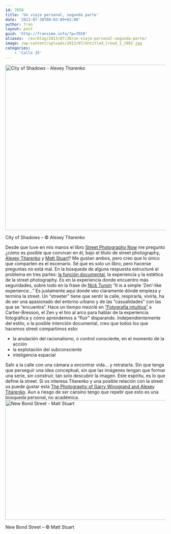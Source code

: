 ```yaml
---
id: 7658
title: 'Un viaje personal, segunda parte'
date: '2013-07-30T09:03:09+02:00'
author: fran
layout: post
guid: 'http://fransimo.info/?p=7658'
aliases:  /es/blog/2013/07/30/un-viaje-personal-segunda-parte/
image: /wp-content/uploads/2013/07/Untitled_Crowd_1_1992.jpg
categories:
    - 'Calle 35'
---
```


<img class="aligncenter size-full wp-image-5080" src="/uploads/2013/07/Untitled_Crowd_1_1992.jpg" alt="City of Shadows - Alexey Titarenko" width="540" height="518" />

City of Shadows – © Alexey Titarenko

Desde que tuve en mis manos el libro <a href="http://www.thamesandhudson.com/Street_Photography_Now/9780500289075">Street Photography Now</a> me pregunto ¿cómo es posible que convivan en él, bajo el título de street photography, <a href="http://www.alexeytitarenko.com/">Alexey Titarenko</a> y <a href="http://www.mattstuart.com/">Matt Stuart</a>? Me gustan ambos, pero creo que lo único que comparten es el escenario. Sé que es solo un libro, pero hacerse preguntas no está mal. En la búsqueda de alguna respuesta estructuré el problema en tres partes: <a href="http://calle35.com/un-viaje-personal/">la función documental</a>, la experiencia y la estética de la street photography. Es en la experiencia donde encuentro más seguridades, sobre todo en la frase de <a href="http://www.in-public.com/information/what_is">Nick Turpin</a> “It is a simple ‘Zen’-like experience…” Es justamente aquí donde veo claramente dónde empieza y termina la street. Un “streeter” tiene que sentir la calle, respirarla, vivirla, ha de ser una apasionado del entorno urbano y de las “casualidades” con las que se “encuentra”. Hace un tiempo mezclé en <a href="http://barcelonaphotobloggers.org/2009/01/01/fotografia-intuitiva/">“Fotografía intuitiva”</a> a Cartier-Bresson, el Zen y el tiro al arco para hablar de la experiencia fotográfica y cómo aprendemos a “fluir” disparando. Independientemente del estilo, o la posible intención documental, creo que todos los que hacemos street compartimos esto:
<ul>
 	<li>la anulación del racionalismo, o control consciente, en el momento de la acción</li>
 	<li>la explotación del subconsciente</li>
 	<li>inteligencia espacial</li>
</ul>
Salir a la calle con una cámara a encontrar vida… y retratarla. Sin que tenga que perseguir una idea conceptual, sin que las imágenes tengan que formar una serie, sin construir, tan solo descubrir la imagen. Este espíritu, es lo que define la street. Si os interesa Titarenko y una posible relación con la street os puede gustar esta <a href="http://www.theasc.com/blog/2009/12/07/street-wise-the-photography-of-garry-winogrand-and-alexey-titarenko/">The Photography of Garry Winogrand and Alexey Titarenko</a>. Aun a riesgo de ser cansino tengo que repetir que esto es una búsqueda personal, no académica. <img class="aligncenter wp-image-5079 size-full" src="/uploads/2013/07/05.jpg" sizes="(max-width: 570px) 100vw, 570px" srcset="http://calle35.com/wp-content/uploads/2013/07/05-300x197.jpg 300w, /uploads/2013/07/05.jpg 570w" alt="New Bond Street - Matt Stuart" width="570" height="375" />

New Bond Street – © Matt Stuart